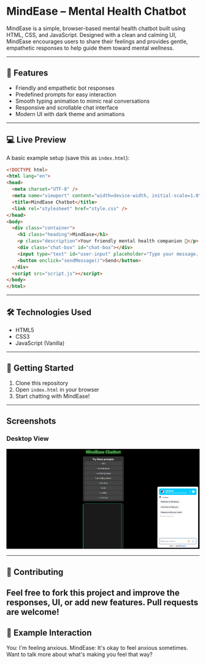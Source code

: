 # MindEase – Mental Health Chatbot

MindEase is a simple, browser-based mental health chatbot built using HTML, CSS, and JavaScript. Designed with a clean and calming UI, MindEase encourages users to share their feelings and provides gentle, empathetic responses to help guide them toward mental wellness.

---

## 🌟 Features

* Friendly and empathetic bot responses
* Predefined prompts for easy interaction
* Smooth typing animation to mimic real conversations
* Responsive and scrollable chat interface
* Modern UI with dark theme and animations

---

## 💻 Live Preview

A basic example setup (save this as `index.html`):

```html
<!DOCTYPE html>
<html lang="en">
<head>
  <meta charset="UTF-8" />
  <meta name="viewport" content="width=device-width, initial-scale=1.0" />
  <title>MindEase Chatbot</title>
  <link rel="stylesheet" href="style.css" />
</head>
<body>
  <div class="container">
    <h1 class="heading">MindEase</h1>
    <p class="description">Your friendly mental health companion 💬</p>
    <div class="chat-box" id="chat-box"></div>
    <input type="text" id="user-input" placeholder="Type your message..." />
    <button onclick="sendMessage()">Send</button>
  </div>
  <script src="script.js"></script>
</body>
</html>
```

---

## 🛠 Technologies Used

* HTML5
* CSS3
* JavaScript (Vanilla)

---

## 🚀 Getting Started

1. Clone this repository
2. Open `index.html` in your browser
3. Start chatting with MindEase!

---
## Screenshots

### Desktop View
![Desktop Screenshot](asset_1.png)

---
## 🤝 Contributing

Feel free to fork this project and improve the responses, UI, or add new features. Pull requests are welcome!
---

## 💬 Example Interaction

You: I'm feeling anxious.
MindEase: It's okay to feel anxious sometimes. Want to talk more about what's making you feel that way?
```



